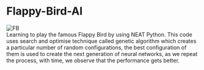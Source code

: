# Flappy-Bird-AI

![FB](https://user-images.githubusercontent.com/92663204/185789226-83b608f7-35ff-4fab-a8c9-9819786e1192.gif)
 <br>
Learning to play the famous Flappy Bird by using NEAT Python. This code uses search and optimise technique called genetic 
algorithm which creates a particular number of random configurations, the best configuration of them is used 
to create the next generation of neural networks, as we repeat the process, with time, we observe that the 
performance gets better.
